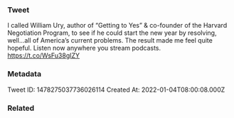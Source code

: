 ### Tweet
I called William Ury, author of “Getting to Yes” &amp; co-founder of the Harvard Negotiation Program, to see if he could start the new year by resolving, well…all of America’s current problems. The result made me feel quite hopeful. Listen now anywhere you stream podcasts. https://t.co/WsFu38gIZY

### Metadata
Tweet ID: 1478275037736026114
Created At: 2022-01-04T08:00:08.000Z

### Related

